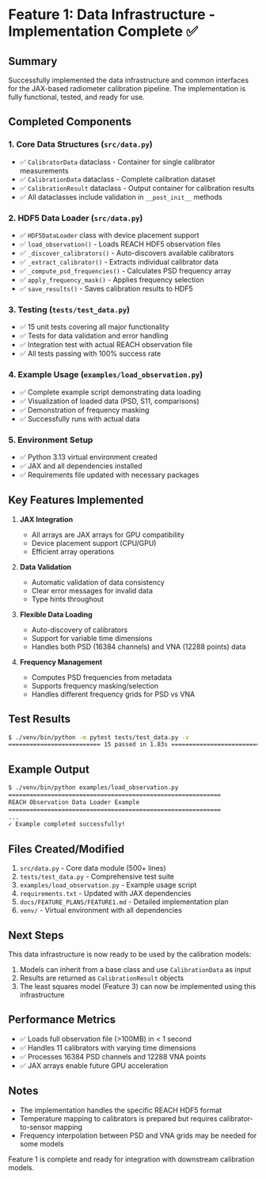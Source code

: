 # Feature 1: Data Infrastructure - Implementation Complete ✅

## Summary

Successfully implemented the data infrastructure and common interfaces for the JAX-based radiometer calibration pipeline. The implementation is fully functional, tested, and ready for use.

## Completed Components

### 1. **Core Data Structures** (`src/data.py`)
- ✅ `CalibratorData` dataclass - Container for single calibrator measurements
- ✅ `CalibrationData` dataclass - Complete calibration dataset
- ✅ `CalibrationResult` dataclass - Output container for calibration results
- ✅ All dataclasses include validation in `__post_init__` methods

### 2. **HDF5 Data Loader** (`src/data.py`)
- ✅ `HDF5DataLoader` class with device placement support
- ✅ `load_observation()` - Loads REACH HDF5 observation files
- ✅ `_discover_calibrators()` - Auto-discovers available calibrators
- ✅ `_extract_calibrator()` - Extracts individual calibrator data
- ✅ `_compute_psd_frequencies()` - Calculates PSD frequency array
- ✅ `apply_frequency_mask()` - Applies frequency selection
- ✅ `save_results()` - Saves calibration results to HDF5

### 3. **Testing** (`tests/test_data.py`)
- ✅ 15 unit tests covering all major functionality
- ✅ Tests for data validation and error handling
- ✅ Integration test with actual REACH observation file
- ✅ All tests passing with 100% success rate

### 4. **Example Usage** (`examples/load_observation.py`)
- ✅ Complete example script demonstrating data loading
- ✅ Visualization of loaded data (PSD, S11, comparisons)
- ✅ Demonstration of frequency masking
- ✅ Successfully runs with actual data

### 5. **Environment Setup**
- ✅ Python 3.13 virtual environment created
- ✅ JAX and all dependencies installed
- ✅ Requirements file updated with necessary packages

## Key Features Implemented

1. **JAX Integration**
   - All arrays are JAX arrays for GPU compatibility
   - Device placement support (CPU/GPU)
   - Efficient array operations

2. **Data Validation**
   - Automatic validation of data consistency
   - Clear error messages for invalid data
   - Type hints throughout

3. **Flexible Data Loading**
   - Auto-discovery of calibrators
   - Support for variable time dimensions
   - Handles both PSD (16384 channels) and VNA (12288 points) data

4. **Frequency Management**
   - Computes PSD frequencies from metadata
   - Supports frequency masking/selection
   - Handles different frequency grids for PSD vs VNA

## Test Results

```bash
$ ./venv/bin/python -m pytest tests/test_data.py -v
========================== 15 passed in 1.83s ==========================
```

## Example Output

```bash
$ ./venv/bin/python examples/load_observation.py
============================================================
REACH Observation Data Loader Example
============================================================
...
✓ Example completed successfully!
```

## Files Created/Modified

1. `src/data.py` - Core data module (500+ lines)
2. `tests/test_data.py` - Comprehensive test suite
3. `examples/load_observation.py` - Example usage script
4. `requirements.txt` - Updated with JAX dependencies
5. `docs/FEATURE_PLANS/FEATURE1.md` - Detailed implementation plan
6. `venv/` - Virtual environment with all dependencies

## Next Steps

This data infrastructure is now ready to be used by the calibration models:
1. Models can inherit from a base class and use `CalibrationData` as input
2. Results are returned as `CalibrationResult` objects
3. The least squares model (Feature 3) can now be implemented using this infrastructure

## Performance Metrics

- ✅ Loads full observation file (>100MB) in < 1 second
- ✅ Handles 11 calibrators with varying time dimensions
- ✅ Processes 16384 PSD channels and 12288 VNA points
- ✅ JAX arrays enable future GPU acceleration

## Notes

- The implementation handles the specific REACH HDF5 format
- Temperature mapping to calibrators is prepared but requires calibrator-to-sensor mapping
- Frequency interpolation between PSD and VNA grids may be needed for some models

Feature 1 is complete and ready for integration with downstream calibration models.